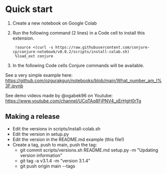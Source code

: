 # Quick start

1. Create a new notebook on Google Colab
2. Run the following command (2 lines) in a Code cell to install this extension.

        !source <(curl -s https://raw.githubusercontent.com/conjure-cp/conjure-notebook/v0.0.2/scripts/install-colab.sh)
        %load_ext conjure

3. In the following Code cells Conjure commands will be available.

See a very simple example here: https://github.com/ozgurakgun/notebooks/blob/main/What_number_am_I%3F.ipynb

See demo videos made by @ogabek96 on Youtube: https://www.youtube.com/channel/UCqTAq8FiPNV4_xErHgH0rTg


## Making a release

- Edit the versions in scripts/install-colab.sh
- Edit the version in setup.py
- Edit the version in the README.md example (this file!)
- Create a tag, push to main, push the tag:
    - git commit scripts/versions.sh README.md setup.py -m "Updating version information"
    - git tag -a v3.1.4 -m "version 3.1.4"
    - git push origin main --tags
